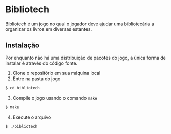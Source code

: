 # Bibliotech
Bibliotech é um jogo no qual o jogador deve ajudar uma bibliotecária a organizar os livros em diversas estantes.

## Instalação
Por enquanto não há uma distribuição de pacotes do jogo, a única forma de instalar é através do código fonte.

1. Clone o repositório em sua máquina local
2. Entre na pasta do jogo
```bash
$ cd bibliotech
```

3. Compile o jogo usando o comando `make`
```bash
$ make
```

4. Execute o arquivo
```bash
$ ./bibliotech
```


